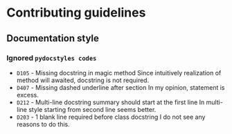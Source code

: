 # Contributing guidelines

## Documentation style

### Ignored `pydocstyles codes`

- `D105` - Missing docstring in magic method
Since intuitively realization of method will awaited, docstring is not required.
- `D407` - Missing dashed underline after section
In my opinion, statement is excess.
- `D212` - Multi-line docstring summary should start at the first line
In multi-line style starting from second line seems better.
- `D203` - 1 blank line required before class docstring
I do not see any reasons to do this.

